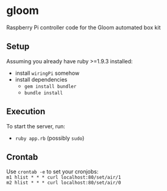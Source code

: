 # gloom
Raspberry Pi controller code for the Gloom automated box kit

## Setup
Assuming you already have ruby >=1.9.3 installed:
- install `wiringPi` somehow
- install dependencies
  - `gem install bundler`
  - `bundle install`

## Execution
To start the server, run:
- `ruby app.rb` (possibly `sudo`)

## Crontab
Use `crontab -e` to set your cronjobs:  
`m1 hlist * * * curl localhost:80/set/air/1`  
`m2 hlist * * * curl localhost:80/set/air/0`
